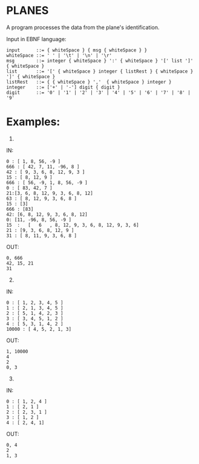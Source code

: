 # PLANES
A program processes the data from the plane's identification.

Input in EBNF language:
    
    input      ::= { whiteSpace } { msg { whiteSpace } }
    whiteSpace ::= ' ' | '\t' | '\n' | '\r'
    msg        ::= integer { whiteSpace } ':' { whiteSpace } '[' list ']' { whiteSpace }
    list       ::= '[' { whiteSpace } integer { listRest } { whiteSpace } ']' { whiteSpace }             
    listRest   ::= { { whiteSpace } ','  { whiteSpace } integer }
    integer    ::= ['+' | '-'] digit { digit }
    digit      ::= '0' | '1' | '2' | '3' | '4' | '5' | '6' | '7' | '8' | '9'


# Examples:
1)

IN:

    0 : [ 1, 8, 56, -9 ]
    666 : [ 42, 7, 11, -96, 8 ]
    42 : [ 9, 3, 6, 8, 12, 9, 3 ]
    15 : [ 8, 12, 9 ]
    666 : [ 56, -9, 1, 8, 56, -9 ]
    0 : [ 83, 42, 7 ]
    21:[3, 6, 8, 12, 9, 3, 6, 8, 12]
    63 : [ 8, 12, 9, 3, 6, 8 ]
    15 : [3]
    666 : [83]
    42: [6, 8, 12, 9, 3, 6, 8, 12]
    0: [11, -96, 8, 56, -9 ]
    15  :   [   6   , 8, 12, 9, 3, 6, 8, 12, 9, 3, 6]
    21 : [9, 3, 6, 8, 12, 9 ]
    31 : [ 8, 11, 9, 3, 6, 8 ]
        
OUT:

    0, 666
    42, 15, 21
    31

2)

IN:

    0 : [ 1, 2, 3, 4, 5 ]
    1 : [ 2, 1, 3, 4, 5 ]
    2 : [ 5, 1, 4, 2, 3 ]
    3 : [ 3, 4, 5, 1, 2 ]
    4 : [ 5, 3, 1, 4, 2 ]
    10000 : [ 4, 5, 2, 1, 3]

OUT:

    1, 10000
    4
    2
    0, 3

3)

IN:

    0 : [ 1, 2, 4 ]
    1 : [ 2, 1 ]
    2 : [ 2, 3, 1 ]
    3 : [ 1, 2 ]
    4 : [ 2, 4, 1]
   
OUT:

    0, 4
    2
    1, 3


